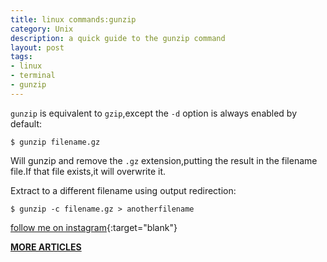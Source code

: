 ```yaml
---
title: linux commands:gunzip
category: Unix
description: a quick guide to the gunzip command 
layout: post
tags:
- linux
- terminal
- gunzip
---
```



`gunzip` is equivalent to `gzip`,except the `-d` option is always enabled by default:

`$ gunzip filename.gz`

Will gunzip and remove the `.gz` extension,putting the result in the filename file.If that file exists,it will overwrite it.

Extract to a different filename using output redirection:


`$ gunzip -c filename.gz > anotherfilename`





[follow me on instagram](https://instagram.com/devmuangi){:target="blank"}


[**MORE ARTICLES**](/blog)


